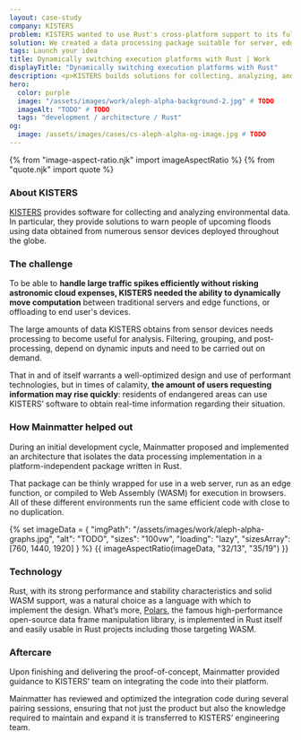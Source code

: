 ```yaml
---
layout: case-study
company: KISTERS
problem: KISTERS wanted to use Rust's cross-platform support to its full potential.
solution: We created a data processing package suitable for server, edge, and WASM.
tags: Launch your idea
title: Dynamically switching execution platforms with Rust | Work
displayTitle: "Dynamically switching execution platforms with Rust"
description: <p>KISTERS builds solutions for collecting, analyzing, and providing information based on environmental data. The HydroMet division provides software that helps warn people of upcoming floods using data obtained from numerous sensor devices deployed across the globe.</p>
hero:
  color: purple
  image: "/assets/images/work/aleph-alpha-background-2.jpg" # TODO
  imageAlt: "TODO" # TODO
  tags: "development / architecture / Rust"
og:
  image: /assets/images/cases/cs-aleph-alpha-og-image.jpg # TODO
---
```


{% from "image-aspect-ratio.njk" import imageAspectRatio %} {% from "quote.njk" import quote %}

<div class="case-study__section">
  <h3 class="case-study__heading">About KISTERS</h3>
  <div class="case-study__text">
    <p><a href="http://kisters.eu/">KISTERS</a> provides software for collecting and analyzing environmental data.<br>
      In particular, they provide solutions to warn people of upcoming floods using data obtained from numerous sensor devices deployed throughout the globe.</p>
  </div>
</div>

<div class="case-study__section">
  <h3 class="case-study__heading">The challenge</h3>
    <div class="case-study__text">
      <p>To be able to <strong>handle large traffic spikes efficiently without risking astronomic cloud expenses, KISTERS needed the ability to dynamically move computation</strong> between traditional servers and edge functions, or offloading to end user's devices.</p>
      <p>The large amounts of data KISTERS obtains from sensor devices needs processing to become useful for analysis. Filtering, grouping, and post-processing, depend on dynamic inputs and need to be carried out on demand.</p>
      <p>That in and of itself warrants a well-optimized design and use of performant technologies, but in times of calamity, <strong>the amount of users requesting information may rise quickly</strong>: residents of endangered areas can use KISTERS’ software to obtain real-time information regarding their situation.</p>
    </div>
</div>

<div class="case-study__section">
  <h3 class="case-study__heading">How Mainmatter helped out</h3>
    <div class="case-study__text">
        <p>During an initial development cycle, Mainmatter proposed and implemented an architecture that isolates the data processing implementation in a platform-independent package written in Rust.<p>
        <p>That package can be thinly wrapped for use in a web server, run as an edge function, or compiled to Web Assembly (WASM) for execution in browsers. All of these different environments run the same efficient code with close to no duplication.</p>
    </div>
</div>

<section class="mt-5">
        <!-- TODO add image for KISTERS -->
        {% set imageData = {
          "imgPath": "/assets/images/work/aleph-alpha-graphs.jpg",
          "alt": "TODO",
          "sizes": "100vw",
          "loading": "lazy",
          "sizesArray": [760, 1440, 1920]
        } %}
        {{ imageAspectRatio(imageData, "32/13", "35/19") }}
</section>

<div class="case-study__section">
  <h3 class="case-study__heading">Technology</h3>
    <div class="case-study__text">
      <p></p>
      <p>Rust, with its strong performance and stability characteristics and solid WASM support, was a natural choice as a language with which to implement the design. What’s more, <a href="https://pola.rs/">Polars</a>, the famous high-performance open-source data frame manipulation library, is implemented in Rust itself and easily usable in Rust projects including those targeting WASM.</p>
    </div>
</div>

<div class="case-study__section">
  <h3 class="case-study__heading">Aftercare</h3>
    <div class="case-study__text">
      <p>Upon finishing and delivering the proof-of-concept, Mainmatter provided guidance to KISTERS' team on integrating the code into their platform.</p>
      <p>Mainmatter has reviewed and optimized the integration code during several pairing sessions, ensuring that not just the product but also the knowledge required to maintain and expand it is transferred to KISTERS’ engineering team.</p>
    </div>  
</div>
